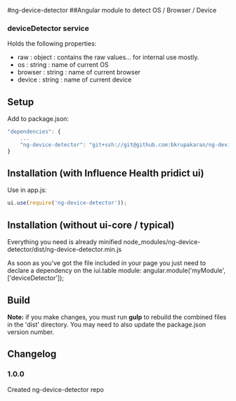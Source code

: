 #ng-device-detector
##Angular module to detect OS / Browser / Device

### deviceDetector service
Holds the following properties:
* raw : object : contains the raw values... for internal use mostly.
* os : string : name of current OS
* browser : string : name of current browser
* device : string : name of current device
 

## Setup

Add to package.json:
```javascript
"dependencies": {
    ...
    "ng-device-detector": "git+ssh://git@github.com:bkrupakaran/ng-device-detector.git"
}
```


## Installation (with Influence Health pridict ui)

Use in app.js:
```javascript
ui.use(require('ng-device-detector'));
```


## Installation (without ui-core / typical)

Everything you need is already minified
node_modules/ng-device-detector/dist/ng-device-detector.min.js

As soon as you've got the file included in your page you just need to declare a dependency on the iui.table module:
angular.module('myModule', ['deviceDetector']);

## Build
**Note:** if you make changes, you must run **gulp** to rebuild the combined files in the 'dist' directory. You may need to also update the package.json version number.

## Changelog

### 1.0.0

Created ng-device-detector repo